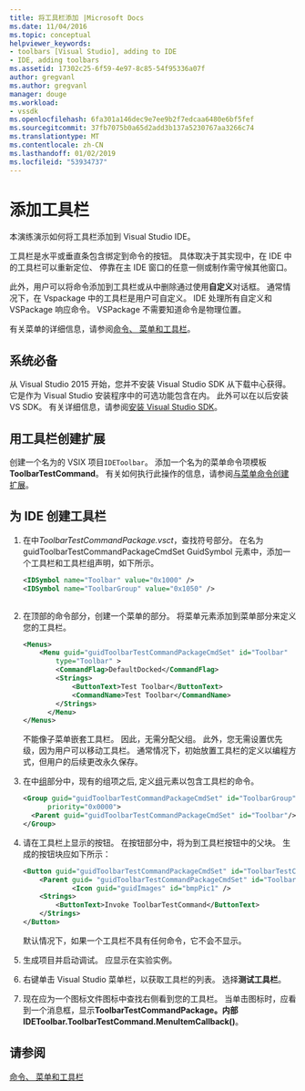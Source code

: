```yaml
---
title: 将工具栏添加 |Microsoft Docs
ms.date: 11/04/2016
ms.topic: conceptual
helpviewer_keywords:
- toolbars [Visual Studio], adding to IDE
- IDE, adding toolbars
ms.assetid: 17302c25-6f59-4e97-8c85-54f95336a07f
author: gregvanl
ms.author: gregvanl
manager: douge
ms.workload:
- vssdk
ms.openlocfilehash: 6fa301a146dec9e7ee9b2f7edcaa6480e6bf5fef
ms.sourcegitcommit: 37fb7075b0a65d2add3b137a5230767aa3266c74
ms.translationtype: MT
ms.contentlocale: zh-CN
ms.lasthandoff: 01/02/2019
ms.locfileid: "53934737"
---
```

# <a name="add-a-toolbar"></a>添加工具栏
本演练演示如何将工具栏添加到 Visual Studio IDE。  
  
 工具栏是水平或垂直条包含绑定到命令的按钮。 具体取决于其实现中，在 IDE 中的工具栏可以重新定位、 停靠在主 IDE 窗口的任意一侧或制作需守候其他窗口。  
  
 此外，用户可以将命令添加到工具栏或从中删除通过使用**自定义**对话框。 通常情况下，在 Vspackage 中的工具栏是用户可自定义。 IDE 处理所有自定义和 VSPackage 响应命令。 VSPackage 不需要知道命令是物理位置。  
  
 有关菜单的详细信息，请参阅[命令、 菜单和工具栏](../extensibility/internals/commands-menus-and-toolbars.md)。  
  
## <a name="prerequisites"></a>系统必备  
 从 Visual Studio 2015 开始，您并不安装 Visual Studio SDK 从下载中心获得。 它是作为 Visual Studio 安装程序中的可选功能包含在内。 此外可以在以后安装 VS SDK。 有关详细信息，请参阅[安装 Visual Studio SDK](../extensibility/installing-the-visual-studio-sdk.md)。  
  
## <a name="create-an-extension-with-a-toolbar"></a>用工具栏创建扩展  
 创建一个名为的 VSIX 项目`IDEToolbar`。 添加一个名为的菜单命令项模板**ToolbarTestCommand**。 有关如何执行此操作的信息，请参阅[与菜单命令创建扩展](../extensibility/creating-an-extension-with-a-menu-command.md)。  
  
## <a name="create-a-toolbar-for-the-ide"></a>为 IDE 创建工具栏  
  
1.  在中*ToolbarTestCommandPackage.vsct*，查找符号部分。 在名为 guidToolbarTestCommandPackageCmdSet GuidSymbol 元素中，添加一个工具栏和工具栏组声明，如下所示。  
  
    ```xml  
    <IDSymbol name="Toolbar" value="0x1000" />  
    <IDSymbol name="ToolbarGroup" value="0x1050" />  
  
    ```  
  
2.  在顶部的命令部分，创建一个菜单的部分。 将菜单元素添加到菜单部分来定义您的工具栏。  
  
    ```xml  
    <Menus>  
        <Menu guid="guidToolbarTestCommandPackageCmdSet" id="Toolbar"  
            type="Toolbar" >  
            <CommandFlag>DefaultDocked</CommandFlag>  
            <Strings>  
                <ButtonText>Test Toolbar</ButtonText>  
                <CommandName>Test Toolbar</CommandName>  
            </Strings>  
          </Menu>  
    </Menus>  
    ```  
  
     不能像子菜单嵌套工具栏。 因此，无需分配父组。 此外，您无需设置优先级，因为用户可以移动工具栏。 通常情况下，初始放置工具栏的定义以编程方式，但用户的后续更改永久保存。  
  
3.  在中[组](../extensibility/groups-element.md)部分中，现有的组项之后, 定义[组](../extensibility/group-element.md)元素以包含工具栏的命令。  
  
    ```xml  
    <Group guid="guidToolbarTestCommandPackageCmdSet" id="ToolbarGroup"  
          priority="0x0000">  
      <Parent guid="guidToolbarTestCommandPackageCmdSet" id="Toolbar"/>  
    </Group>  
    ```  
  
4.  请在工具栏上显示的按钮。 在按钮部分中，将为到工具栏按钮中的父块。 生成的按钮块应如下所示：  
  
    ```xml  
    <Button guid="guidToolbarTestCommandPackageCmdSet" id="ToolbarTestCommandId" priority="0x0100" type="Button">  
        <Parent guid= "guidToolbarTestCommandPackageCmdSet" id="ToolbarGroup" />  
                <Icon guid="guidImages" id="bmpPic1" />  
        <Strings>  
            <ButtonText>Invoke ToolbarTestCommand</ButtonText>  
        </Strings>  
    </Button>  
    ```  
  
     默认情况下，如果一个工具栏不具有任何命令，它不会不显示。  
  
5.  生成项目并启动调试。 应显示在实验实例。  
  
6.  右键单击 Visual Studio 菜单栏，以获取工具栏的列表。 选择**测试工具栏**。  
  
7.  现在应为一个图标文件图标中查找右侧看到您的工具栏。 当单击图标时，应看到一个消息框，显示**ToolbarTestCommandPackage。内部 IDEToolbar.ToolbarTestCommand.MenuItemCallback()**。  
  
## <a name="see-also"></a>请参阅  
 [命令、 菜单和工具栏](../extensibility/internals/commands-menus-and-toolbars.md)